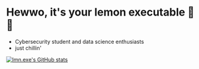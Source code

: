 # Hewwo, it's your lemon executable 🍋✨

- Cybersecurity student and data science enthusiasts
- just chillin' 

[![lmn.exe's GitHub stats](https://github-readme-stats.vercel.app/api?username=lmn69exe)](https://github.com/anuraghazra/github-readme-stats)
